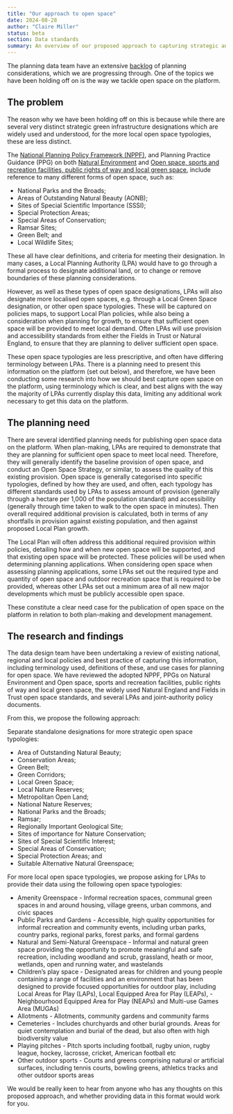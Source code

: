 ```yaml
---
title: "Our approach to open space"
date: 2024-08-28
author: "Claire Miller"
status: beta
section: Data standards
summary: An overview of our proposed approach to capturing strategic and local open space on the platform.
---
```


The planning data team have an extensive [backlog](https://design.planning.data.gov.uk/planning-consideration/) of planning considerations, which we are progressing through. One of the topics we have been holding off on is the way we tackle open space on the platform.

## The problem

The reason why we have been holding off on this is because while there are several very distinct strategic green infrastructure designations which are widely used and understood, for the more local open space typologies, these are less distinct.

The [National Planning Policy Framework (NPPF)](https://assets.publishing.service.gov.uk/media/669a25e9a3c2a28abb50d2b4/NPPF_December_2023.pdf), and Planning Practice Guidance (PPG) on both [Natural Environment](https://www.gov.uk/guidance/natural-environment) and [Open space, sports and recreation facilities, public rights of way and local green space](https://www.gov.uk/guidance/open-space-sports-and-recreation-facilities-public-rights-of-way-and-local-green-space), include reference to many different forms of open space, such as:
- National Parks and the Broads;
- Areas of Outstanding Natural Beauty (AONB);
- Sites of Special Scientific Importance (SSSI);
- Special Protection Areas;
- Special Areas of Conservation;
- Ramsar Sites;
- Green Belt; and
- Local Wildlife Sites;

These all have clear definitions, and criteria for meeting their designation. In many cases, a Local Planning Authority (LPA) would have to go through a formal process to designate additional land, or to change or remove boundaries of these planning considerations.

However, as well as these types of open space designations, LPAs will also designate more localised open spaces, e.g. through a Local Green Space designation, or other open space typologies. These will be captured on policies maps, to support Local Plan policies, while also being a consideration when planning for growth, to ensure that sufficient open space will be provided to meet local demand. Often LPAs will use provision and accessibility standards from either the Fields in Trust or Natural England, to ensure that they are planning to deliver sufficient open space.

These open space typologies are less prescriptive, and often have differing terminology between LPAs. There is a planning need to present this information on the platform (set out below), and therefore, we have been conducting some research into how we should best capture open space on the platform, using terminology which is clear, and best aligns with the way the majority of LPAs currently display this data, limiting any additional work necessary to get this data on the platform.

## The planning need

There are several identified planning needs for publishing open space data on the platform. When plan-making, LPAs are required to demonstrate that they are planning for sufficient open space to meet local need. Therefore, they will generally identify the baseline provision of open space, and conduct an Open Space Strategy, or similar, to assess the quality of this existing provision. Open space is generally categorised into specific typologies, defined by how they are used, and often, each typology has different standards used by LPAs to assess amount of provision (generally through a hectare per 1,000 of the population standard) and accessibility (generally through time taken to walk to the open space in minutes). Then overall required additional provision is calculated, both in terms of any shortfalls in provision against existing population, and then against proposed Local Plan growth.

The Local Plan will often address this additional required provision within policies, detailing how and when new open space will be supported, and that existing open space will be protected. These policies will be used when determining planning applications. When considering open space when assessing planning applications, some LPAs set out the required type and quantity of open space and outdoor recreation space that is required to be provided, whereas other LPAs set out a minimum area of all new major developments which must be publicly accessible open space.

These constitute a clear need case for the publication of open space on the platform in relation to both plan-making and development management.

## The research and findings

The data design team have been undertaking a review of existing national, regional and local policies and best practice of capturing this information, including terminology used, definitions of these, and use cases for planning for open space. We have reviewed the adopted NPPF, PPGs on Natural Environment and Open space, sports and recreation facilities, public rights of way and local green space, the widely used Natural England and Fields in Trust open space standards, and several LPAs and joint-authority policy documents.

From this, we propose the following approach:

Separate standalone designations for more strategic open space typologies:
- Area of Outstanding Natural Beauty;
- Conservation Areas;
- Green Belt;
- Green Corridors;
- Local Green Space;
- Local Nature Reserves;
- Metropolitan Open Land;
- National Nature Reserves;
- National Parks and the Broads;
- Ramsar;
- Regionally Important Geological Site;
- Sites of importance for Nature Conservation;
- Sites of Special Scientific Interest;
- Special Areas of Conservation;
- Special Protection Areas; and
- Suitable Alternative Natural Greenspace;

For more local open space typologies, we propose asking for LPAs to provide their data using the following open space typologies:
- Amenity Greenspace - Informal recreation spaces, communal green spaces in and around housing, village greens, urban commons, and civic spaces
- Public Parks and Gardens - Accessible, high quality opportunities for informal recreation and community events, including urban parks, country parks, regional parks, forest parks, and formal gardens
- Natural and Semi-Natural Greenspace - Informal and natural green space providing the opportunity to promote meaningful and safe recreation, including woodland and scrub, grassland, heath or moor, wetlands, open and running water, and wastelands
- Children’s play space - Designated areas for children and young people containing a range of facilities and an environment that has been designed to provide focused opportunities for outdoor play, including Local Areas for Play (LAPs), Local Equipped Area for Play (LEAPs), -Neighbourhood Equipped Area for Play (NEAPs) and Multi-use Games Area (MUGAs)
- Allotments - Allotments, community gardens and community farms
- Cemeteries - Includes churchyards and other burial grounds. Areas for quiet contemplation and burial of the dead, but also often with high biodiversity value
- Playing pitches - Pitch sports including football, rugby union, rugby league, hockey, lacrosse, cricket, American football etc
- Other outdoor sports - Courts and greens comprising natural or artificial surfaces, including tennis courts, bowling greens, athletics tracks and other outdoor sports areas

We would be really keen to hear from anyone who has any thoughts on this proposed approach, and whether providing data in this format would work for you. 
